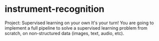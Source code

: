 # instrument-recognition
Project: Supervised learning on your own It's your turn! You are going to implement a full pipeline to solve a supervised learning problem from scratch, on non-structured data (images, text, audio, etc).

